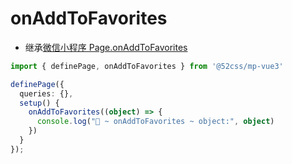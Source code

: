 # onAddToFavorites

* 继承[微信小程序 Page.onAddToFavorites](https://developers.weixin.qq.com/miniprogram/dev/reference/api/Page.html#onAddToFavorites-Object-object)

```ts
import { definePage, onAddToFavorites } from '@52css/mp-vue3'

definePage({
  queries: {},
  setup() {
    onAddToFavorites((object) => {
      console.log("🚀 ~ onAddToFavorites ~ object:", object)
    })
  }
});
```